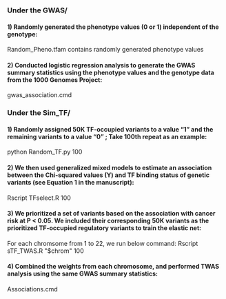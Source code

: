 ### Under the GWAS/ 
#### 1) Randomly generated the phenotype values (0 or 1) independent of the genotype:
Random_Pheno.tfam contains randomly generated phenotype values

#### 2) Conducted logistic regression analysis to generate the GWAS summary statistics using the phenotype values and the genotype data from the 1000 Genomes Project:
gwas_association.cmd

### Under the Sim_TF/ 
#### 1) Randomly assigned 50K TF-occupied variants to a value “1” and the remaining variants to a value “0” ; Take 100th repeat as an example:
python Random_TF.py 100

#### 2) We then used generalized mixed models to estimate an association between the Chi-squared values (Y) and TF binding status of genetic variants (see Equation 1 in the manuscript):
Rscript TFselect.R 100

#### 3) We prioritized a set of variants based on the association with cancer risk at P < 0.05. We included their corresponding 50K variants as the prioritized TF-occupied regulatory variants to train the elastic net:
For each chromsome from 1 to 22, we run below command:
Rscript sTF_TWAS.R "$chrom" 100

#### 4) Combined the weights from each chromosome, and performed TWAS analysis using the same GWAS summary statistics:
Associations.cmd
